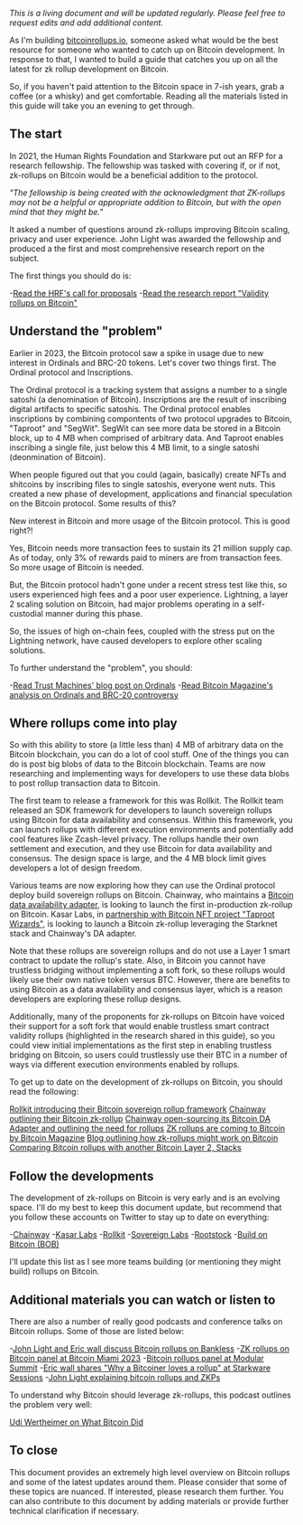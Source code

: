 _This is a living document and will be updated regularly. Please feel free to request edits and add additional content._

As I'm building [bitcoinrollups.io](bitcoinrollups.io), someone asked what would be the best resource for someone who wanted to catch up on Bitcoin development. In response to that, I wanted to build a guide that catches you up on all the latest for zk rollup development on Bitcoin.

So, if you haven't paid attention to the Bitcoin space in 7-ish years, grab a coffee (or a whisky) and get comfortable. Reading all the materials listed in this guide will take you an evening to get through.

## The start

In 2021, the Human Rights Foundation and Starkware put out an RFP for a research fellowship. The fellowship was tasked with covering if, or if not, zk-rollups on Bitcoin would be a beneficial addition to the protocol.

_"The fellowship is being created with the acknowledgment that ZK-rollups may not be a helpful or appropriate addition to Bitcoin, but with the open mind that they might be."_

It asked a number of questions around zk-rollups improving Bitcoin scaling, privacy and user experience. John Light was awarded the fellowship and produced a the first and most comprehensive research report on the subject.

The first things you should do is:

-[Read the HRF's call for proposals](https://hrf.org/zkrollups)
-[Read the research report "Validity rollups on Bitcoin"](https://bitcoinrollups.org/)

## Understand the "problem"

Earlier in 2023, the Bitcoin protocol saw a spike in usage due to new interest in Ordinals and BRC-20 tokens. Let's cover two things first. The Ordinal protocol and Inscriptions.

The Ordinal protocol is a tracking system that assigns a number to a single satoshi (a denomination of Bitcoin). Inscriptions are the result of inscribing digital artifacts to specific satoshis. The Ordinal protocol enables inscriptions by combining compontents of two protocol upgrades to Bitcoin, "Taproot" and "SegWit". SegWit can see more data be stored in a Bitcoin block, up to 4 MB when comprised of arbitrary data. And Taproot enables inscribing a single file, just below this 4 MB limit, to a single satoshi (deonmination of Bitcoin).

When people figured out that you could (again, basically) create NFTs and shitcoins by inscribing files to single satoshis, everyone went nuts. This created a new phase of development, applications and financial speculation on the Bitcoin protocol. Some results of this?

New interest in Bitcoin and more usage of the Bitcoin protocol. This is good right?!

Yes, Bitcoin needs more transaction fees to sustain its 21 million supply cap. As of today, only 3% of rewards paid to miners are from transaction fees. So more usage of Bitcoin is needed.

But, the Bitcoin protocol hadn't gone under a recent stress test like this, so users experienced high fees and a poor user experience. Lightning, a layer 2 scaling solution on Bitcoin, had major problems operating in a self-custodial manner during this phase.

So, the issues of high on-chain fees, coupled with the stress put on the Lightning network, have caused developers to explore other scaling solutions.

To further understand the "problem", you should:

-[Read Trust Machines' blog post on Ordinals](https://trustmachines.co/learn/what-are-bitcoin-ordinals-inscriptions/)
-[Read Bitcoin Magazine's analysis on Ordinals and BRC-20 controversy](https://bitcoinmagazine.com/technical/bitcoins-high-fees-create-controversy-and-challenges)

## Where rollups come into play

So with this ability to store (a little less than) 4 MB of arbitrary data on the Bitcoin blockchain, you can do a lot of cool stuff. One of the things you can do is post big blobs of data to the Bitcoin blockchain. Teams are now researching and implementing ways for developers to use these data blobs to post rollup transaction data to Bitcoin.

The first team to release a framework for this was Rollkit. The Rollkit team released an SDK framework for developers to launch sovereign rollups using Bitcoin for data availability and consensus. Within this framework, you can launch rollups with different execution environments and potentially add cool features like Zcash-level privacy. The rollups handle their own settlement and execution, and they use Bitcoin for data availability and consensus. The design space is large, and the 4 MB block limit gives developers a lot of design freedom.

Various teams are now exploring how they can use the Ordinal protocol deploy build sovereign rollups on Bitcoin. Chainway, who maintains a [Bitcoin data availability adapter](https://github.com/chainwayxyz/bitcoin-da), is looking to launch the first in-production zk-rollup on Bitcoin. Kasar Labs, in [partnership with Bitcoin NFT project "Taproot Wizards"](https://twitter.com/kasarLabs/status/1697402477887275082), is looking to launch a Bitcoin zk-rollup leveraging the Starknet stack and Chainway's DA adapter. 

Note that these rollups are sovereign rollups and do not use a Layer 1 smart contract to update the rollup's state. Also, in Bitcoin you cannot have trustless bridging without implementing a soft fork, so these rollups would likely use their own native token versus BTC. However, there are benefits to using Bitcoin as a data availability and consensus layer, which is a reason developers are exploring these rollup designs.

Additionally, many of the proponents for zk-rollups on Bitcoin have voiced their support for a soft fork that would enable trustless smart contract validity rollups (highlighted in the research shared in this guide), so you could view initial implementations as the first step in enabling trustless bridging on Bitcoin, so users could trustlessly use their BTC in a number of ways via different execution environments enabled by rollups.

To get up to date on the development of zk-rollups on Bitcoin, you should read the following:

[Rollkit introducing their Bitcoin sovereign rollup framework](https://rollkit.dev/blog/sovereign-rollups-on-bitcoin)
[Chainway outlining their Bitcoin zk-rollup](https://medium.com/@chainway_xyz/a-sovereign-zk-rollup-on-bitcoin-full-bitcoin-security-without-a-soft-fork-ca0389a0b658)
[Chainway open-sourcing its Bitcoin DA Adapter and outlining the need for rollups](https://ordinals.com/content/7b27406bb7b0c90da6cbef5074eaa56f1dbb92a9806a6a3c730c027e2b33b3e4i0)
[ZK rollups are coming to Bitcoin by Bitcoin Magazine](https://bitcoinmagazine.com/technical/zk-rollups-are-coming-to-bitcoin-heres-all-you-need-to-know)
[Blog outlining how zk-rollups might work on Bitcoin](https://trustmachines.co/learn/what-are-rollups-and-how-can-they-work-on-bitcoin/)
[Comparing Bitcoin rollups with another Bitcoin Layer 2, Stacks](https://github.com/stacks-network/stacks/blob/master/bitcoin-rollups.md)

## Follow the developments

The development of zk-rollups on Bitcoin is very early and is an evolving space. I'll do my best to keep this document update, but recommend that you follow these accounts on Twitter to stay up to date on everything:

-[Chainway](https://twitter.com/chainway_xyz)
-[Kasar Labs](https://twitter.com/kasarLabs)
-[Rollkit](https://twitter.com/RollkitDev)
-[Sovereign Labs](https://twitter.com/sovereign_labs)
-[Rootstock](https://twitter.com/rootstock_io)
-[Build on Bitcoin (BOB)](https://twitter.com/build_on_bob)

I'll update this list as I see more teams building (or mentioning they might build) rollups on Bitcoin.

## Additional materials you can watch or listen to

There are also a number of really good podcasts and conference talks on Bitcoin rollups. Some of those are listed below:

-[John Light and Eric wall discuss Bitcoin rollups on Bankless](https://www.youtube.com/watch?v=qChILPxdOA4)
-[ZK rollups on Bitcoin panel at Bitcoin Miami 2023](https://www.youtube.com/watch?v=CJ8HUKeDy4Q&t=1s)
-[Bitcoin rollups panel at Modular Summit](https://www.youtube.com/watch?v=xOn2vjg27nM&t=1216s)
-[Eric wall shares "Why a Bitcoiner loves a rollup" at Starkware Sessions](https://www.youtube.com/watch?v=_hLvvZGST_E)
-[John Light explaining bitcoin rollups and ZKPs](https://www.youtube.com/watch?v=feODuDF2xv0)

To understand why Bitcoin should leverage zk-rollups, this podcast outlines the problem very well:

[Udi Wertheimer on What Bitcoin Did](https://www.youtube.com/watch?v=97-hufd4M7s)

## To close

This document provides an extremely high level overview on Bitcoin rollups and some of the latest updates around them. Please consider that some of these topics are nuanced. If interested, please research them further. You can also contribute to this document by adding materials or provide further technical clarification if necessary.
